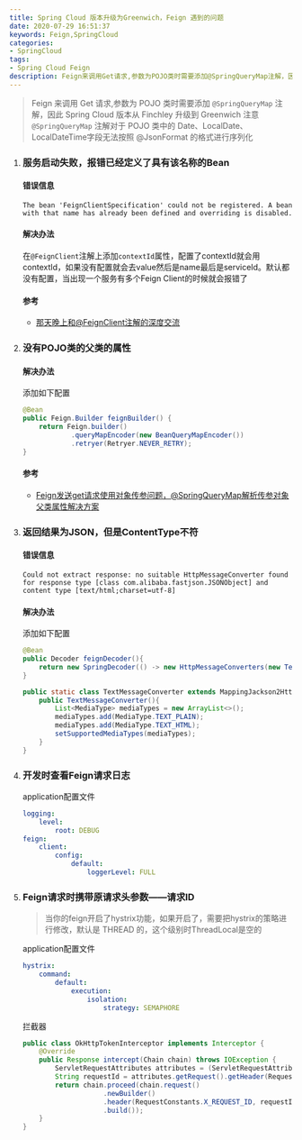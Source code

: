 ```yaml
---
title: Spring Cloud 版本升级为Greenwich，Feign 遇到的问题
date: 2020-07-29 16:51:37
keywords: Feign,SpringCloud
categories: 
- SpringCloud
tags:
- Spring Cloud Feign
description: Feign来调用Get请求,参数为POJO类时需要添加@SpringQueryMap注解，因此Spring Cloud版本从Finchley升级到Greenwich，之后所遇到的问题
---
```


> Feign 来调用 Get 请求,参数为 POJO 类时需要添加 `@SpringQueryMap` 注解，因此 Spring Cloud 版本从 Finchley 升级到 Greenwich
> 注意`@SpringQueryMap` 注解对于 POJO 类中的 Date、LocalDate、LocalDateTime字段无法按照 @JsonFormat 的格式进行序列化

1. ### 服务启动失败，报错已经定义了具有该名称的Bean

    #### 错误信息

    ```
    The bean 'FeignClientSpecification' could not be registered. A bean with that name has already been defined and overriding is disabled.
    ```

    #### 解决办法

    在`@FeignClient`注解上添加`contextId`属性，配置了contextId就会用contextId，如果没有配置就会去value然后是name最后是serviceId。默认都没有配置，当出现一个服务有多个Feign Client的时候就会报错了

    #### 参考

    - [那天晚上和@FeignClient注解的深度交流](https://juejin.im/post/5e13e8116fb9a0481e2796a3#heading-5)

2. ### 没有POJO类的父类的属性

    #### 解决办法

    添加如下配置

    ```java
    @Bean
    public Feign.Builder feignBuilder() {
        return Feign.builder()
                .queryMapEncoder(new BeanQueryMapEncoder())
                .retryer(Retryer.NEVER_RETRY);
    }
    ```

    #### 参考

    - [Feign发送get请求使用对象传参问题，@SpringQueryMap解析传参对象父类属性解决方案](https://blog.csdn.net/li295214001/article/details/90410945)

3. ### 返回结果为JSON，但是ContentType不符

    #### 错误信息

    ```
    Could not extract response: no suitable HttpMessageConverter found for response type [class com.alibaba.fastjson.JSONObject] and content type [text/html;charset=utf-8]
    ```

    #### 解决办法

    添加如下配置

    ```java
    @Bean
    public Decoder feignDecoder(){
        return new SpringDecoder(() -> new HttpMessageConverters(new TextMessageConverter()));
    }

    public static class TextMessageConverter extends MappingJackson2HttpMessageConverter {
        public TextMessageConverter(){
            List<MediaType> mediaTypes = new ArrayList<>();
            mediaTypes.add(MediaType.TEXT_PLAIN);
            mediaTypes.add(MediaType.TEXT_HTML);
            setSupportedMediaTypes(mediaTypes);
        }
    }
    ```

4. ### 开发时查看Feign请求日志

    application配置文件
    ```yml
    logging:
        level:
            root: DEBUG
    feign:
        client:
            config:
                default:
                    loggerLevel: FULL
    ```

5. ### Feign请求时携带原请求头参数——请求ID

    > 当你的feign开启了hystrix功能，如果开启了，需要把hystrix的策略进行修改，默认是 THREAD 的，这个级别时ThreadLocal是空的
    
    application配置文件
    ```yml
    hystrix:
        command:
            default:
                execution:
                    isolation:
                        strategy: SEMAPHORE
    ```

    拦截器
    ```java
    public class OkHttpTokenInterceptor implements Interceptor {
        @Override
        public Response intercept(Chain chain) throws IOException {
            ServletRequestAttributes attributes = (ServletRequestAttributes) RequestContextHolder.getRequestAttributes();
            String requestId = attributes.getRequest().getHeader(RequestConstants.X_REQUEST_ID);
            return chain.proceed(chain.request()
                        .newBuilder()
                        .header(RequestConstants.X_REQUEST_ID, requestId)
                        .build());
        }
    }
    ```
